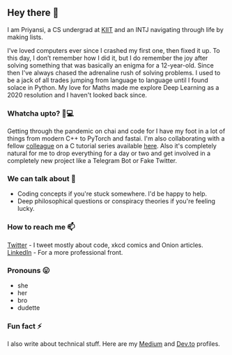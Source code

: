 ## Hey there 👋

I am Priyansi, a CS undergrad at [KIIT](https://kiit.ac.in/) and an INTJ navigating through life by making lists.

I’ve loved computers ever since I crashed my first one, then fixed it up. To this day, I don’t remember how I did it, but I do remember the joy after solving something that was basically an enigma for a 12-year-old. Since then I've always chased the adrenaline rush of solving problems. I used to be a jack of all trades jumping from language to language until I found solace in Python. My love for Maths made me explore Deep Learning as a 2020 resolution and I haven't looked back since.

### Whatcha upto? 👩💻
Getting through the pandemic on chai and code for I have my foot in a lot of things from modern C++ to PyTorch and fastai. I'm also collaborating with a fellow [colleague](https://github.com/junaidrahim) on a C tutorial series available [here](https://www.youtube.com/playlist?list=PLT-AS3Wcy-pkPo1ECXgh1QZCor7CwqQDw). Also it's completely natural for me to drop everything for a day or two and get involved in a completely new project like a Telegram Bot or Fake Twitter.

### We can talk about 💬
- Coding concepts if you're stuck somewhere. I'd be happy to help.
- Deep philosophical questions or conspiracy theories if you're feeling lucky.

###  How to reach me 📫
[Twitter](https://twitter.com/iiverveii) - I tweet mostly about code, xkcd comics and Onion articles.
[LinkedIn](https://www.linkedin.com/in/priyansi-singh-5a2b07195/) - For a more professional front.

### Pronouns 😛
- she 
- her
- bro
- dudette

### Fun fact ⚡
I also write about technical stuff. Here are my [Medium](https://medium.com/@iiverveii) and [Dev.to](https://dev.to/iiverveii) profiles.
